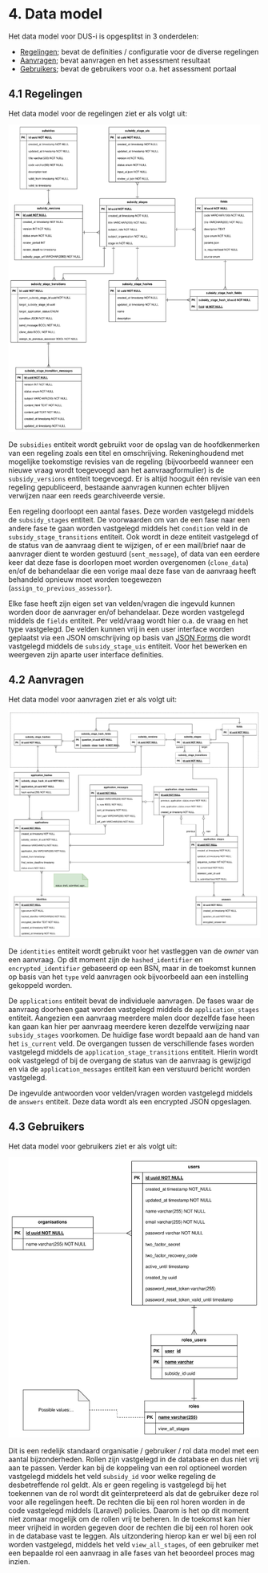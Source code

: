 # 4. Data model

Het data model voor DUS-i is opgesplitst in 3 onderdelen:

* [Regelingen](#41-regelingen); bevat de definities / configuratie voor de diverse regelingen
* [Aanvragen](#42-aanvragen); bevat aanvragen en het assessment resultaat
* [Gebruikers](#43-gebruikers); bevat de gebruikers voor o.a. het assessment portaal

## 4.1 Regelingen

Het data model voor de regelingen ziet er als volgt uit:

![Data model regelingen](./images/data-model-regelingen.svg)

De `subsidies` entiteit wordt gebruikt voor de opslag van de hoofdkenmerken van een regeling zoals een
titel en omschrijving. Rekeninghoudend met mogelijke toekomstige revisies van de regeling (bijvoorbeeld
wanneer een nieuwe vraag wordt toegevoegd aan het aanvraagformulier) is de `subsidy_versions` entiteit
toegevoegd. Er is altijd hooguit één revisie van een regeling gepubliceerd, bestaande aanvragen
kunnen echter blijven verwijzen naar een reeds gearchiveerde versie.

Een regeling doorloopt een aantal fases. Deze worden vastgelegd middels de `subsidy_stages` entiteit.
De voorwaarden om van de een fase naar een andere fase te gaan worden vastgelegd middels het `condition`
veld in de `subsidy_stage_transitions` entiteit. Ook wordt in deze entiteit vastgelegd of de status van
de aanvraag dient te wijzigen, of er een mail/brief naar de aanvrager dient te worden gestuurd
(`sent_message`), of data van een eerdere keer dat deze fase is doorlopen moet worden overgenomen
(`clone_data`) en/of de behandelaar die een vorige maal deze fase van de aanvraag heeft behandeld opnieuw
moet worden toegewezen (`assign_to_previous_assessor`).

Elke fase heeft zijn eigen set van velden/vragen die ingevuld kunnen worden door de aanvrager en/of
behandelaar. Deze worden vastgelegd middels de `fields` entiteit. Per veld/vraag wordt hier o.a. de
vraag en het type vastgelegd. De velden kunnen vrij in een user interface worden geplaatst via een
JSON omschrijving op basis van [JSON Forms](https://jsonforms.io/) die wordt vastgelegd middels
de `subsidy_stage_uis` entiteit. Voor het bewerken en weergeven zijn aparte user interface definities.

## 4.2 Aanvragen

Het data model voor aanvragen ziet er als volgt uit:

![Data model aanvragen](./images/data-model-aanvragen.svg)

De `identities` entiteit wordt gebruikt voor het vastleggen van de _owner_ van een aanvraag. Op dit moment
zijn de `hashed_identifier` en `encrypted_identifier` gebaseerd op een BSN, maar in de toekomst kunnen op basis
van het `type` veld aanvragen ook bijvoorbeeld aan een instelling gekoppeld worden.

De `applications` entiteit bevat de individuele aanvragen. De fases waar de aanvraag doorheen gaat worden vastgelegd
middels de `application_stages` entiteit. Aangezien een aanvraag meerdere malen door dezelfde fase heen kan gaan kan
hier per aanvraag meerdere keren dezelfde verwijzing naar `subsidy_stages` voorkomen. De huidige fase wordt bepaald
aan de hand van het `is_current` veld. De overgangen tussen de verschillende fases worden vastgelegd middels de
`application_stage_transitions` entiteit. Hierin wordt ook vastgelegd of bij de overgang de status van de aanvraag
is gewijzigd en via de `application_messages` entiteit kan een verstuurd bericht worden vastgelegd.

De ingevulde antwoorden voor velden/vragen worden vastgelegd middels de `answers` entiteit. Deze data wordt als een
encrypted JSON opgeslagen.

## 4.3 Gebruikers

Het data model voor gebruikers ziet er als volgt uit:

![Data model gebruikers](./images/data-model-gebruikers.svg)

Dit is een redelijk standaard organisatie / gebruiker / rol data model met een aantal bijzonderheden. Rollen zijn
vastgelegd in de database en dus niet vrij aan te passen. Verder kan bij de koppeling van een rol optioneel worden
vastgelegd middels het veld `subsidy_id` voor welke regeling de desbetreffende rol geldt. Als er geen regeling is
vastgelegd bij het toekennen van de rol wordt dit geïnterpreteerd als dat de gebruiker deze rol voor alle regelingen
heeft. De rechten die bij een rol horen worden in de code vastgelegd middels (Laravel) policies. Daarom is het op
dit moment niet zomaar mogelijk om de rollen vrij te beheren. In de toekomst kan hier meer vrijheid in worden gegeven
door de rechten die bij een rol horen ook in de database vast te leggen. Als uitzondering hierop kan er wel bij een rol
worden vastgelegd, middels het veld `view_all_stages`, of een gebruiker met een bepaalde rol een aanvraag in alle fases
van het beoordeel proces mag inzien.
